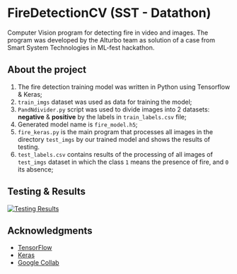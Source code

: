 # FireDetectionCV (SST - Datathon)
Computer Vision program for detecting fire in video and images. The program was developed by the AIturbo team as solution of a case from Smart System Technologies in ML-fest hackathon. 

## About the project
1) The fire detection training model was written in Python using Tensorflow & Keras;
2) `train_imgs` dataset was used as data for training the model;
3) `PandNdivider.py` script was used to divide images into 2 datasets: **negative** & **positive** by the labels in `train_labels.csv` file;
4) Generated model name is `fire_model.h5`;
5) `fire_keras.py` is the main program that processes all images in the directory `test_imgs` by our trained model and shows the results of testing.
6) `test_labels.csv` contains results of the processing of all images of `test_imgs` dataset in which the class `1` means the presence of fire, and `0` its absence;

## Testing & Results
[![Testing Results][test-imgs-results]][contributors-url]


## Acknowledgments

* [TensorFlow](https://www.tensorflow.org/)
* [Keras](https://keras.io/)
* [Google Collab](https://colab.research.google.com/)


[test-imgs-results]: https://sun9-west.userapi.com/sun9-6/s/v1/ig2/Xz950WkFJFfigR6y7fyG4IhhLkh1lv2HR_NP83PqLg2hFAfHmxa5g-wVI9wjkTVtL6g-1VWvLwrBlfWueWVdpQpS.jpg?size=639x210&quality=95&type=album
[contributors-url]: https://github.com/silvermete0r
